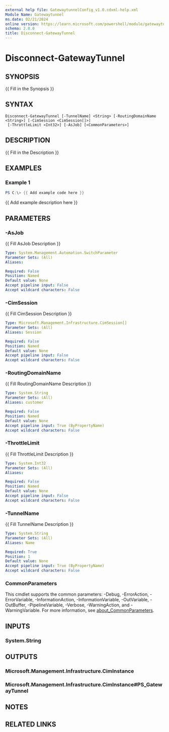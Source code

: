 ```yaml
---
external help file: GatewaytunnelConfig_v1.0.cdxml-help.xml
Module Name: Gatewaytunnel
ms.date: 02/21/2024
online version: https://learn.microsoft.com/powershell/module/gatewaytunnel/disconnect-gatewaytunnel?view=windowsserver2025-ps&wt.mc_id=ps-gethelp
schema: 2.0.0
title: Disconnect-GatewayTunnel
---
```


# Disconnect-GatewayTunnel

## SYNOPSIS
{{ Fill in the Synopsis }}

## SYNTAX

```
Disconnect-GatewayTunnel [-TunnelName] <String> [-RoutingDomainName <String>] [-CimSession <CimSession[]>]
 [-ThrottleLimit <Int32>] [-AsJob] [<CommonParameters>]
```

## DESCRIPTION
{{ Fill in the Description }}

## EXAMPLES

### Example 1
```powershell
PS C:\> {{ Add example code here }}
```

{{ Add example description here }}

## PARAMETERS

### -AsJob
{{ Fill AsJob Description }}

```yaml
Type: System.Management.Automation.SwitchParameter
Parameter Sets: (All)
Aliases:

Required: False
Position: Named
Default value: None
Accept pipeline input: False
Accept wildcard characters: False
```

### -CimSession
{{ Fill CimSession Description }}

```yaml
Type: Microsoft.Management.Infrastructure.CimSession[]
Parameter Sets: (All)
Aliases: Session

Required: False
Position: Named
Default value: None
Accept pipeline input: False
Accept wildcard characters: False
```

### -RoutingDomainName
{{ Fill RoutingDomainName Description }}

```yaml
Type: System.String
Parameter Sets: (All)
Aliases: customer

Required: False
Position: Named
Default value: None
Accept pipeline input: True (ByPropertyName)
Accept wildcard characters: False
```

### -ThrottleLimit
{{ Fill ThrottleLimit Description }}

```yaml
Type: System.Int32
Parameter Sets: (All)
Aliases:

Required: False
Position: Named
Default value: None
Accept pipeline input: False
Accept wildcard characters: False
```

### -TunnelName
{{ Fill TunnelName Description }}

```yaml
Type: System.String
Parameter Sets: (All)
Aliases: Name

Required: True
Position: 1
Default value: None
Accept pipeline input: True (ByPropertyName)
Accept wildcard characters: False
```

### CommonParameters
This cmdlet supports the common parameters: -Debug, -ErrorAction, -ErrorVariable, -InformationAction, -InformationVariable, -OutVariable, -OutBuffer, -PipelineVariable, -Verbose, -WarningAction, and -WarningVariable. For more information, see [about_CommonParameters](http://go.microsoft.com/fwlink/?LinkID=113216).

## INPUTS

### System.String

## OUTPUTS

### Microsoft.Management.Infrastructure.CimInstance

### Microsoft.Management.Infrastructure.CimInstance#PS_GatewayTunnel

## NOTES

## RELATED LINKS
